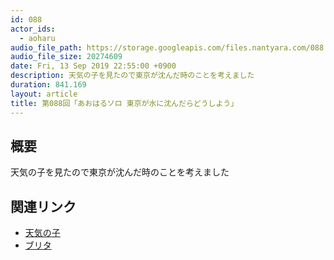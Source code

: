 ```yaml
---
id: 088
actor_ids:
  - aoharu
audio_file_path: https://storage.googleapis.com/files.nantyara.com/088.mp3
audio_file_size: 20274609
date: Fri, 13 Sep 2019 22:55:00 +0900
description: 天気の子を見たので東京が沈んだ時のことを考えました
duration: 841.169
layout: article
title: 第088回「あおはるソロ 東京が水に沈んだらどうしよう」
---
```

## 概要

天気の子を見たので東京が沈んだ時のことを考えました

## 関連リンク

* [天気の子](https://tenkinoko.com/)
* [ブリタ](https://d.brita.co.jp/recommend/)
